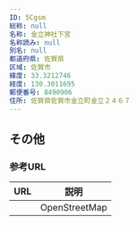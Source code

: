 ```yaml
---
ID: 5Cgsm
総称: null
名称: 金立神社下宮
名称読み: null
別名: null
都道府県: 佐賀県
区域: 佐賀市
緯度: 33.3212746
経度: 130.3011695
郵便番号: 8490906
住所: 佐賀県佐賀市金立町金立２４６７
---
```


## その他

### 参考URL

| URL | 説明          |
| --- | ------------- |
|     | OpenStreetMap |
